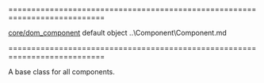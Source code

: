 <!--**
/*-------------------------------------------
    Auto-generated file. Do not modify.
-------------------------------------------

**-->
===========================================================================
<!--hidden--><!--/hidden-->
<!--module--><a href="/Documentation/16_2/Guide/Common/Modularity/#Common_Modularity_DevExtreme_Modules_Structure_core_dom_component">core/dom_component</a><!--/module-->
<!--export-->default<!--/export-->
<!--type-->object<!--/type-->
<!--inherits-->..\Component\Component.md<!--/inherits-->
===========================================================================

<!--shortDescription-->
A base class for all components.
<!--/shortDescription-->

<!--fullDescription-->

<!--/fullDescription-->
